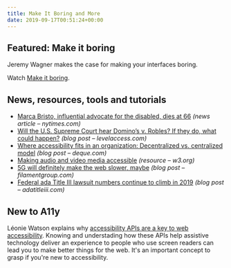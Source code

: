 ```yaml
---
title: Make It Boring and More
date: 2019-09-17T00:51:24+00:00
---
```


## Featured: Make it boring

Jeremy Wagner makes the case for making your interfaces boring.

Watch [Make it boring](https://www.youtube.com/watch?v=OikwaVcdHG4).

## News, resources, tools and tutorials

- [Marca Bristo, influential advocate for the disabled, dies at 66](https://www.nytimes.com/2019/09/08/obituaries/marca-bristo-dead.html) *(news article – nytimes.com)*
- [Will the U.S. Supreme Court hear Domino’s v. Robles? If they do, what could happen?](https://levelaccess.com/supreme-court-dominos-robles-digital-accessibility/) *(blog post – levelaccess.com)*
- [Where accessibility fits in an organization: Decentralized vs. centralized model](https://www.deque.com/blog/where-accessibility-fits-in-an-organization-decentralized-vs-centralized-model/) *(blog post – deque.com)*
- [Making audio and video media accessible](https://www.w3.org/WAI/media/av/) *(resource – w3.org)*
- [5G will definitely make the web slower, maybe](https://www.filamentgroup.com/lab/5g/) *(blog post – filamentgroup.com)*
- [Federal ada Title III lawsuit numbers continue to climb in 2019](https://www.adatitleiii.com/2019/07/federal-ada-title-iii-lawsuit-numbers-continue-to-climb-in-2019/) *(blog post – adatitleiii.com)*

## New to A11y

Léonie Watson explains why [accessibility APIs are a key to web accessibility](https://www.smashingmagazine.com/2015/03/web-accessibility-with-accessibility-api/). Knowing and understading how these APIs help assistive technology deliver an experience to people who use screen readers can lead you to make better things for the web. It's an important concept to grasp if you're new to accessibility.
